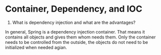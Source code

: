 # Container, Dependency, and IOC #

1. What is dependency injection and what are the advantages?

In general, Spring is a dependency injection container. That means it contains all objects and gives them whom needs them.
Only the container needs to be controlled from the outside, the objects do not need to be initialized when needed agian.

